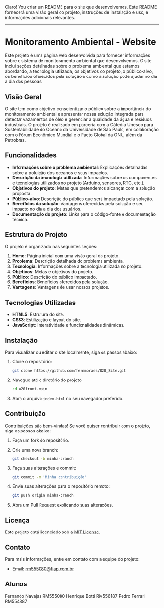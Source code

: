 Claro! Vou criar um README para o site que desenvolvemos. Este README fornecerá uma visão geral do projeto, instruções de instalação e uso, e informações adicionais relevantes.

---

# Monitoramento Ambiental - Website

Este projeto é uma página web desenvolvida para fornecer informações sobre o sistema de monitoramento ambiental que desenvolvemos. O site inclui seções detalhadas sobre o problema ambiental que estamos abordando, a tecnologia utilizada, os objetivos do projeto, o público-alvo, os benefícios oferecidos pela solução e como a solução pode ajudar no dia a dia das pessoas.

## Visão Geral

O site tem como objetivo conscientizar o público sobre a importância do monitoramento ambiental e apresentar nossa solução integrada para detectar vazamentos de óleo e gerenciar a qualidade da água e resíduos industriais. O projeto é realizado em parceria com a Cátedra Unesco para Sustentabilidade do Oceano da Universidade de São Paulo, em colaboração com o Fórum Econômico Mundial e o Pacto Global da ONU, além da Petrobras.

## Funcionalidades

- **Informações sobre o problema ambiental**: Explicações detalhadas sobre a poluição dos oceanos e seus impactos.
- **Descrição da tecnologia utilizada**: Informações sobre os componentes e tecnologias utilizados no projeto (Arduino, sensores, RTC, etc.).
- **Objetivos do projeto**: Metas que pretendemos alcançar com a solução proposta.
- **Público-alvo**: Descrição do público que será impactado pela solução.
- **Benefícios da solução**: Vantagens oferecidas pela solução e seu impacto no dia a dia dos usuários.
- **Documentação do projeto**: Links para o código-fonte e documentação técnica.

## Estrutura do Projeto

O projeto é organizado nas seguintes seções:

1. **Home**: Página inicial com uma visão geral do projeto.
2. **Problema**: Descrição detalhada do problema ambiental.
3. **Tecnologia**: Informações sobre a tecnologia utilizada no projeto.
4. **Objetivos**: Metas e objetivos do projeto.
5. **Público**: Descrição do público impactado.
6. **Benefícios**: Benefícios oferecidos pela solução.
7. **Vantagens**: Vantagens de usar nossos projetos.

## Tecnologias Utilizadas

- **HTML5**: Estrutura do site.
- **CSS3**: Estilização e layout do site.
- **JavaScript**: Interatividade e funcionalidades dinâmicas.

## Instalação

Para visualizar ou editar o site localmente, siga os passos abaixo:

1. Clone o repositório:
   ```bash
   git clone https://github.com/fernmoraes/O20_Site.git
   ```

2. Navegue até o diretório do projeto:
   ```bash
   cd o20front-main
   ```

3. Abra o arquivo `index.html` no seu navegador preferido.

## Contribuição

Contribuições são bem-vindas! Se você quiser contribuir com o projeto, siga os passos abaixo:

1. Faça um fork do repositório.
2. Crie uma nova branch:
   ```bash
   git checkout -b minha-branch
   ```

3. Faça suas alterações e commit:
   ```bash
   git commit -m 'Minha contribuição'
   ```

4. Envie suas alterações para o repositório remoto:
   ```bash
   git push origin minha-branch
   ```

5. Abra um Pull Request explicando suas alterações.

## Licença

Este projeto está licenciado sob a [MIT License](LICENSE).

## Contato

Para mais informações, entre em contato com a equipe do projeto:

- Email: rm555080@fiap.com.br

## Alunos

Fernando Navajas RM555080
Henrique Botti RM556187
Pedro Ferrari RM554887
